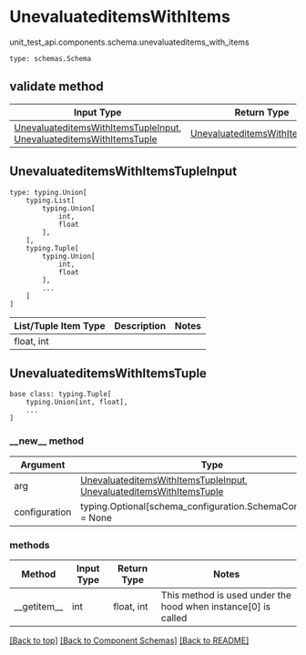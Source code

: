 # UnevaluateditemsWithItems
unit_test_api.components.schema.unevaluateditems_with_items
```
type: schemas.Schema
```

## validate method
Input Type | Return Type | Notes
------------ | ------------- | -------------
[UnevaluateditemsWithItemsTupleInput](#unevaluateditemswithitemstupleinput), [UnevaluateditemsWithItemsTuple](#unevaluateditemswithitemstuple) | [UnevaluateditemsWithItemsTuple](#unevaluateditemswithitemstuple) |

## UnevaluateditemsWithItemsTupleInput
```
type: typing.Union[
    typing.List[
        typing.Union[
            int,
            float
        ],
    ],
    typing.Tuple[
        typing.Union[
            int,
            float
        ],
        ...
    ]
]
```
List/Tuple Item Type | Description | Notes
-------------------- | ------------- | -------------
float, int |  |

## UnevaluateditemsWithItemsTuple
```
base class: typing.Tuple[
    typing.Union[int, float],
    ...
]
```
### &lowbar;&lowbar;new&lowbar;&lowbar; method
Argument | Type
-------- | ------
arg      | [UnevaluateditemsWithItemsTupleInput](#unevaluateditemswithitemstupleinput), [UnevaluateditemsWithItemsTuple](#unevaluateditemswithitemstuple)
configuration | typing.Optional[schema_configuration.SchemaConfiguration] = None

### methods
Method | Input Type | Return Type | Notes
------ | ---------- | ----------- | ------
&lowbar;&lowbar;getitem&lowbar;&lowbar; | int | float, int | This method is used under the hood when instance[0] is called

[[Back to top]](#top) [[Back to Component Schemas]](../../../README.md#Component-Schemas) [[Back to README]](../../../README.md)
